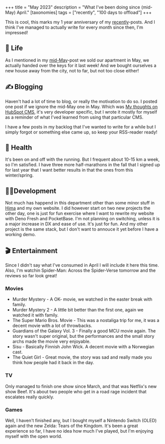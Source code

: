 +++
title = "May 2023"
description = "What I've been doing since (mid-May) April."
[taxonomies]
tags = ["recently", "100 days to offload"]
+++

This is cool, this marks my 1 year anniversary of my
[recently](/tags/recently)-posts. And I think I've managed to actually write for
every month since then, I'm impressed!

## 🌳 Life

As I mentioned in my [mid-May](@/blog/2023-05-11-since-april-2023.md)-post we
sold our apartment in May, we actually handed over the keys for it last week!
And we bought ourselves a new house away from the city, not to far, but not too
close either!

## ✍️ Blogging

Haven't had a lot of time to blog, or really the motivation to do so. I posted
one post if we ignore the mid-May one in May. Which was
[My thoughts on HubSpot CMS](@/blog/2023-05-11-my-thoughts-on-hubspot-cms.md),
it's very developer specific, but I wrote it mostly for myself as a reminder of
what I'ved learned from using that particular CMS.

I have a few posts in my backlog that I've wanted to write for a while but I
simply forgot or something else came up, so keep your RSS-reader ready!

## 💪 Health

It's been on and off with the running. But I frequent about 10-15 km a week, so
I'm satisfied. I have three more half-marathons in the fall that I signed up for
last year that I want better results in that the ones from this winter/spring.

## 👨‍💻Development

Not much has happend in this department other than some minor stuff in
[Hima](https://sr.ht/~timharek/hima/) and my own website. I did however start on
two new projects the other day, one is just for fun exercise where I want to
rewrite my website with Deno Fresh and PocketBase. I'm not planning on
switching, unless it is a major increase in DX and ease of use. It's just for
fun. And my other project is the same stack, but I don't want to annouce it yet
before I have a working demo.

## 🎬 Entertainment

Since I didn't say what I've consumed in April I will include it here this time.
Also, I'm watchin Spider-Man: Across the Spider-Verse tomorrow and the reviews
so far look great!

### Movies

- Murder Mystery - A OK- movie, we watched in the easter break with family.
- Murder Mystery 2 - A little bit better than the first one, again we watched it
  with family.
- The Super Mario Bros. Movie - This was a nostaliga trip for me, it was a
  decent movie with a lot of throwbacks.
- Guardians of the Galaxy Vol. 3 - Finally a good MCU movie again. The story
  wasn't super original, but the performances and the small story archs made the
  movie very enjoyable.
- Sisu - Basically Finnish John Wick. A decent movie with a Norwegian cast.
- The Quiet Girl - Great movie, the story was sad and really made you think how
  people had it back in the day.

### TV

Only managed to finish one show since March, and that was Netflix's new show
Beef. It's about two people who get in a road rage incident that escalates
really quickly.

### Games

Well, I haven't finished any, but I bought myself a Nintendo Switch (OLED) again
and the new Zelda: Tears of the Kingdom. It's been a great experience so far, I
have no idea how much I've played, but I'm enjoying myself with the open world.
